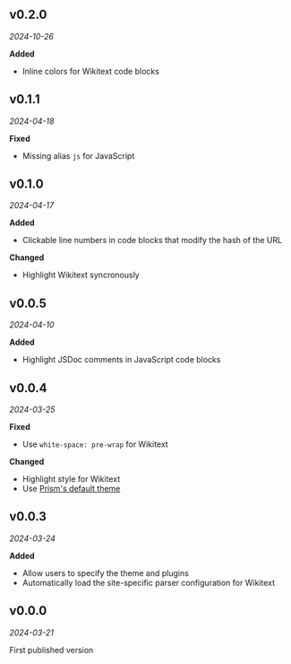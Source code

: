 ## v0.2.0

*2024-10-26*

**Added**

- Inline colors for Wikitext code blocks

## v0.1.1

*2024-04-18*

**Fixed**

- Missing alias `js` for JavaScript

## v0.1.0

*2024-04-17*

**Added**

- Clickable line numbers in code blocks that modify the hash of the URL

**Changed**

- Highlight Wikitext syncronously

## v0.0.5

*2024-04-10*

**Added**

- Highlight JSDoc comments in JavaScript code blocks

## v0.0.4

*2024-03-25*

**Fixed**

- Use `white-space: pre-wrap` for Wikitext

**Changed**

- Highlight style for Wikitext
- Use [Prism's default theme](https://github.com/PrismJS/prism/blob/master/themes/prism.css)

## v0.0.3

*2024-03-24*

**Added**

- Allow users to specify the theme and plugins
- Automatically load the site-specific parser configuration for Wikitext

## v0.0.0

*2024-03-21*

First published version
